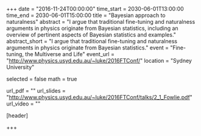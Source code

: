 +++
date = "2016-11-24T00:00:00"
time_start = 2030-06-01T13:00:00
time_end = 2030-06-01T15:00:00
title = "Bayesian approach to naturalness"
abstract = "I argue that traditional fine-tuning and naturalness arguments in physics originate from Bayesian statistics, including an overview of pertinent aspects of Bayesian statistics and examples."
abstract_short = "I argue that traditional fine-tuning and naturalness arguments in physics originate from Bayesian statistics."
event = "Fine-tuning, the Multiverse and Life"
event_url = "http://www.physics.usyd.edu.au/~luke/2016FTConf/"
location = "Sydney University"

selected = false
math = true

url_pdf = ""
url_slides = "http://www.physics.usyd.edu.au/~luke/2016FTConf/talks/2_1_Fowlie.pdf"
url_video = ""

[header]

+++
